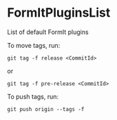 # FormItPluginsList
List of default FormIt plugins

To move tags, run:

```git tag -f release <CommitId>```

or 

```git tag -f pre-release <CommitId>```

To push tags, run:

```git push origin --tags -f```
